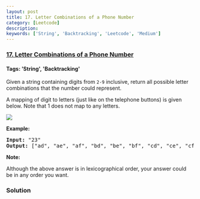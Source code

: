 ```yaml
---
layout: post
title: 17. Letter Combinations of a Phone Number
category: [Leetcode]
description: 
keywords: ['String', 'Backtracking', 'Leetcode', 'Medium']
---
```

### [17. Letter Combinations of a Phone Number](https://leetcode.com/problems/letter-combinations-of-a-phone-number)

#### Tags: 'String', 'Backtracking'

<div class="content__u3I1 question-content__JfgR"><div><p>Given a string containing digits from <code>2-9</code> inclusive, return all possible letter combinations that the number could represent.</p>
<p>A mapping of digit to letters (just like on the telephone buttons) is given below. Note that 1 does not map to any letters.</p>
<p><img src="http://upload.wikimedia.org/wikipedia/commons/thumb/7/73/Telephone-keypad2.svg/200px-Telephone-keypad2.svg.png"/></p>
<p><strong>Example:</strong></p>
<pre><strong>Input: </strong>"23"
<strong>Output:</strong> ["ad", "ae", "af", "bd", "be", "bf", "cd", "ce", "cf"].
</pre>
<p><strong>Note:</strong></p>
<p>Although the above answer is in lexicographical order, your answer could be in any order you want.</p>
</div></div>

### Solution
